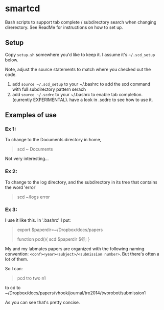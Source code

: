 # smartcd
Bash scripts to support tab complete / subdirectory search when changing direrectory. See ReadMe for instructions on how to set up.

## Setup

Copy `setup.sh` somewhere you'd like to keep it. I assume it's `~/.scd_setup` below. 

Note, adjust the source statements to match where you checked out the code. 

1. add `source ~/.scd_setup` to your ~/.bashrc to add the scd command with full subdirectory pattern serach
2. add `source ~/.scdrc` to your ~/.bashrc to enable tab completion. (currently EXPERIMENTAL). have a look in .scdrc to see how to use it.

## Examples of use

### Ex 1: 

To change to the Documents directory in home, 

> scd ~ Documents

Not very interesting...

### Ex 2:

To change to the log directory, and the subdirectory in its tree that contains the word 'error'

> scd ~/logs error

### Ex 3: 

I use it like this. In '.bashrc' I put:

> export $paperdir=~/Dropbox/docs/papers
>
> function pcd(){ scd $paperdir $@; }

My and my labmates papers are organized with the following naming convention: `<conf><year><subject>/<submission number>`. But there's often a lot of them.

So I can:

> pcd tro two n1

to cd to ~/Dropbox/docs/papers/vhook/journal/tro2014/tworobot/submission1

As you can see that's pretty concise.
